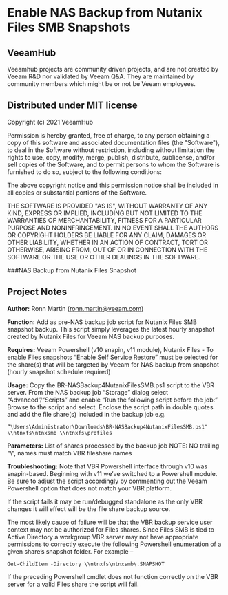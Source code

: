 # Enable NAS Backup from Nutanix Files SMB Snapshots
## VeeamHub
Veeamhub projects are community driven projects, and are not created by Veeam R&D nor validated by Veeam Q&A. They are maintained by community members which might be or not be Veeam employees. 

## Distributed under MIT license
Copyright (c) 2021 VeeamHub

Permission is hereby granted, free of charge, to any person obtaining a copy of this software and associated documentation files (the "Software"), to deal in the Software without restriction, including without limitation the rights to use, copy, modify, merge, publish, distribute, sublicense, and/or sell copies of the Software, and to permit persons to whom the Software is furnished to do so, subject to the following conditions:

The above copyright notice and this permission notice shall be included in all copies or substantial portions of the Software.

THE SOFTWARE IS PROVIDED "AS IS", WITHOUT WARRANTY OF ANY KIND, EXPRESS OR IMPLIED, INCLUDING BUT NOT LIMITED TO THE WARRANTIES OF MERCHANTABILITY, FITNESS FOR A PARTICULAR PURPOSE AND NONINFRINGEMENT. IN NO EVENT SHALL THE AUTHORS OR COPYRIGHT HOLDERS BE LIABLE FOR ANY CLAIM, DAMAGES OR OTHER LIABILITY, WHETHER IN AN ACTION OF CONTRACT, TORT OR OTHERWISE, ARISING FROM, OUT OF OR IN CONNECTION WITH THE SOFTWARE OR THE USE OR OTHER DEALINGS IN THE SOFTWARE.

###NAS Backup from Nutanix Files Snapshot

## Project Notes
**Author:** Ronn Martin (ronn.martin@veeam.com)

**Function:** Add as pre-NAS backup job script for Nutanix Files SMB snapshot backup. This script simply leverages the latest hourly snapshot created by Nutanix Files for Veeam NAS backup purposes.

**Requires:** Veeam Powershell (v10 snapin, v11 module), Nutanix Files - To enable Files snapshots “Enable Self Service Restore” must be selected for the share(s) that will be targeted by Veeam for NAS backup from snapshot (hourly snapshot schedule required)

**Usage:** Copy the BR-NASBackup4NutanixFilesSMB.ps1 script to the VBR server.  From the NAS backup job “Storage” dialog select “Advanced”/“Scripts” and enable “Run the following script before the job:” Browse to the script and select.  Enclose the script path in double quotes and add the file share(s) included in the backup job e.g.

	“\Users\Administrator\Downloads\BR-NASBackup4NutanixFilesSMB.ps1" \\ntnxfs\ntnxsmb \\ntnxfs\profiles 

**Parameters:** List of shares processed by the backup job NOTE: NO trailing "\\", names must match VBR fileshare names

**Troubleshooting:**
Note that VBR Powershell interface through v10 was snapin-based.  Beginning with v11 we’ve switched to a Powershell module.  Be sure to adjust the script accordingly by commenting out the Veeam Powershell option that does not match your VBR platform.

If the script fails it may be run/debugged standalone as the only VBR changes it will effect will be the file share backup source.

The most likely cause of failure will be that the VBR backup service user context may not be authorized for Files shares.  Since Files SMB is tied to Active Directory a workgroup VBR server may not have appropriate permissions to correctly execute the following Powershell enumeration of a given share’s snapshot folder.  For example –

	Get-ChildItem -Directory \\ntnxfs\ntnxsmb\.SNAPSHOT

If the preceding Powershell cmdlet does not function correctly on the VBR server for a valid Files share the script will fail.

